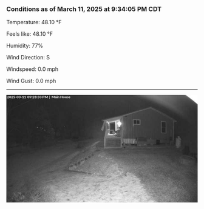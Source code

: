 ### Conditions as of March 11, 2025 at 9:34:05 PM CDT 

Temperature: 48.10 &deg;F

Feels like: 48.10 &deg;F

Humidity: 77%

Wind Direction: S

Windspeed: 0.0 mph

Wind Gust: 0.0 mph

---

<img src="./images/latest.jpeg"/>

